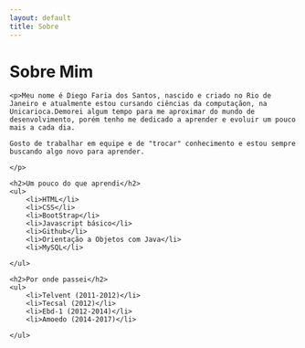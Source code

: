 ```yaml
---
layout: default
title: Sobre 
---
```


<div class="post">
	<h1 class="pageTitle">Sobre Mim </h1>
	<!--<img src="{{ '/assets/img/touring.jpg' | prepend: site.baseurl }}" alt="">-->
	
	<p>Meu nome é Diego Faria dos Santos, nascido e criado no Rio de Janeiro e atualmente estou cursando ciências da computaçãon, na Unicarioca.Demorei algum tempo para me aproximar do mundo de desenvolvimento, porém tenho me dedicado a aprender e evoluir um pouco mais a cada dia.

	Gosto de trabalhar em equipe e de "trocar" conhecimento e estou sempre buscando algo novo para aprender.
	
	</p>
	
	<h2>Um pouco do que aprendi</h2>
	<ul>
		<li>HTML</li>
  		<li>CSS</li>
		<li>BootStrap</li>
  		<li>Javascript básico</li>
  		<li>Github</li>
  		<li>Orientação a Objetos com Java</li>
		<li>MySQL</li>
		  		
  	</ul>
	
	<h2>Por onde passei</h2>
	<ul>
		<li>Telvent (2011-2012)</li>
		<li>Tecsal (2012)</li>
		<li>Ebd-1 (2012-2014)</li>
		<li>Amoedo (2014-2017)</li>
				  		
  	</ul>	
	
</div>
